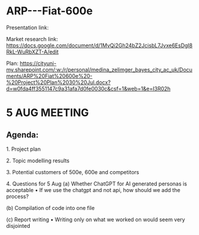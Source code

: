 # ARP---Fiat-600e

Presentation link:

Market research link: https://docs.google.com/document/d/1MvQi2Gh24bZ2JcisbL7Jvxe6EsDgI8RkL-WuRbXZT-A/edit 

Plan: https://cityuni-my.sharepoint.com/:w:/r/personal/medina_zelimger_bayes_city_ac_uk/Documents/ARP%20Fiat%20600e%20-%20Project%20Plan%2030%20Jul.docx?d=w0fda4ff3551147c9a31afa7d0fe0030c&csf=1&web=1&e=I3R02h




# 5 AUG MEETING

## Agenda:

1.⁠ ⁠Project plan

2.⁠ ⁠⁠Topic modelling results

3.⁠ ⁠⁠Potential customers of 500e, 600e and competitors 

4.⁠ ⁠⁠Questions for 5 Aug
(a) Whether ChatGPT for AI generated personas is acceptable
•⁠  ⁠If we use the chatgpt and not api, how should we add the process?

(b) Compilation of code into one file

(c) Report writing 
•⁠  ⁠Writing only on what we worked on would seem very disjointed
